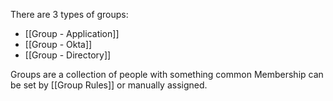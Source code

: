 There  are 3 types of groups:
- [[Group - Application]]
- [[Group - Okta]]
- [[Group - Directory]]

Groups are a collection of people with something common
Membership can be set by [[Group Rules]] or manually assigned.
